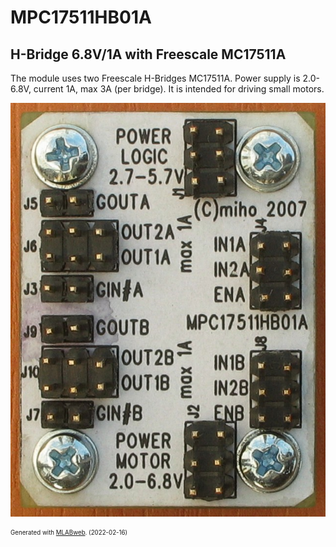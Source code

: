 <!--- PrjInfo ---> <!--- Please remove this line after manually editing --->
<!--- 00a56be08b96043df9e37d6aff7b6990 --->
<!--- Created:2022-02-16 22:05:54.244842: ---> 
<!--- Author:: ---> 
<!--- AuthorEmail:: ---> 
<!--- Tags:: ---> 
<!--- Ust:: ---> 
<!--- Label --->
<!--- ELabel ---> 
<!--- Name:MPC17511HB01A: --->
# MPC17511HB01A
<!--- LongName --->
## H-Bridge 6.8V/1A with Freescale MC17511A
<!--- ELongName ---> 

<!--- Lead --->
The module uses two Freescale H-Bridges MC17511A. Power supply is 2.0-6.8V, current 1A, max 3A (per bridge). It is intended for driving small motors.
<!--- ELead ---> 

![MPC17511HB01A](doc/img/MPC17511HB01A_top_small.jpg) 


<!--- Description --->
<!--- EDescription --->
<!--- Content --->
<!--- EContent --->
<sub><sup> Generated with [MLABweb](https://github.com/MLAB-project/MLABweb). (2022-02-16)</sup></sub>